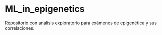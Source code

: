 # ML_in_epigenetics
Repositorio con análisis exploratorio para exámenes de epigenética y sus correlaciones. 
